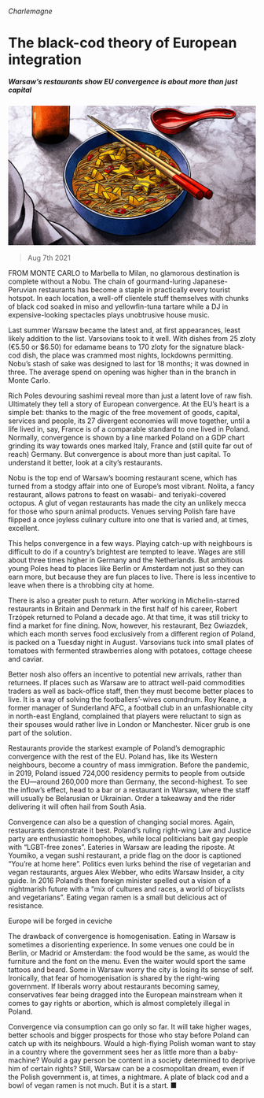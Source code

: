 ###### Charlemagne

# The black-cod theory of European integration 

##### Warsaw’s restaurants show EU convergence is about more than just capital 

![image](images/20210807_EUD000_0.jpg) 

> Aug 7th 2021 

FROM MONTE CARLO to Marbella to Milan, no glamorous destination is complete without a Nobu. The chain of gourmand-luring Japanese-Peruvian restaurants has become a staple in practically every tourist hotspot. In each location, a well-off clientele stuff themselves with chunks of black cod soaked in miso and yellowfin-tuna tartare while a DJ in expensive-looking spectacles plays unobtrusive house music.

Last summer Warsaw became the latest and, at first appearances, least likely addition to the list. Varsovians took to it well. With dishes from 25 zloty (€5.50 or $6.50) for edamame beans to 170 zloty for the signature black-cod dish, the place was crammed most nights, lockdowns permitting. Nobu’s stash of sake was designed to last for 18 months; it was downed in three. The average spend on opening was higher than in the branch in Monte Carlo.


Rich Poles devouring sashimi reveal more than just a latent love of raw fish. Ultimately they tell a story of European convergence. At the EU’s heart is a simple bet: thanks to the magic of the free movement of goods, capital, services and people, its 27 divergent economies will move together, until a life lived in, say, France is of a comparable standard to one lived in Poland. Normally, convergence is shown by a line marked Poland on a GDP chart grinding its way towards ones marked Italy, France and (still quite far out of reach) Germany. But convergence is about more than just capital. To understand it better, look at a city’s restaurants.

Nobu is the top end of Warsaw’s booming restaurant scene, which has turned from a stodgy affair into one of Europe’s most vibrant. Nolita, a fancy restaurant, allows patrons to feast on wasabi- and teriyaki-covered octopus. A glut of vegan restaurants has made the city an unlikely mecca for those who spurn animal products. Venues serving Polish fare have flipped a once joyless culinary culture into one that is varied and, at times, excellent.

This helps convergence in a few ways. Playing catch-up with neighbours is difficult to do if a country’s brightest are tempted to leave. Wages are still about three times higher in Germany and the Netherlands. But ambitious young Poles head to places like Berlin or Amsterdam not just so they can earn more, but because they are fun places to live. There is less incentive to leave when there is a throbbing city at home.

There is also a greater push to return. After working in Michelin-starred restaurants in Britain and Denmark in the first half of his career, Robert Trzópek returned to Poland a decade ago. At that time, it was still tricky to find a market for fine dining. Now, however, his restaurant, Bez Gwiazdek, which each month serves food exclusively from a different region of Poland, is packed on a Tuesday night in August. Varsovians tuck into small plates of tomatoes with fermented strawberries along with potatoes, cottage cheese and caviar.

Better nosh also offers an incentive to potential new arrivals, rather than returnees. If places such as Warsaw are to attract well-paid commodities traders as well as back-office staff, then they must become better places to live. It is a way of solving the footballers’-wives conundrum. Roy Keane, a former manager of Sunderland AFC, a football club in an unfashionable city in north-east England, complained that players were reluctant to sign as their spouses would rather live in London or Manchester. Nicer grub is one part of the solution.

Restaurants provide the starkest example of Poland’s demographic convergence with the rest of the EU. Poland has, like its Western neighbours, become a country of mass immigration. Before the pandemic, in 2019, Poland issued 724,000 residency permits to people from outside the EU—around 260,000 more than Germany, the second-highest. To see the inflow’s effect, head to a bar or a restaurant in Warsaw, where the staff will usually be Belarusian or Ukrainian. Order a takeaway and the rider delivering it will often hail from South Asia.

Convergence can also be a question of changing social mores. Again, restaurants demonstrate it best. Poland’s ruling right-wing Law and Justice party are enthusiastic homophobes, while local politicians bait gay people with “LGBT-free zones”. Eateries in Warsaw are leading the riposte. At Youmiko, a vegan sushi restaurant, a pride flag on the door is captioned “You’re at home here”. Politics even lurks behind the rise of vegetarian and vegan restaurants, argues Alex Webber, who edits Warsaw Insider, a city guide. In 2016 Poland’s then foreign minister spelled out a vision of a nightmarish future with a “mix of cultures and races, a world of bicyclists and vegetarians”. Eating vegan ramen is a small but delicious act of resistance.

Europe will be forged in ceviche

The drawback of convergence is homogenisation. Eating in Warsaw is sometimes a disorienting experience. In some venues one could be in Berlin, or Madrid or Amsterdam: the food would be the same, as would the furniture and the font on the menu. Even the waiter would sport the same tattoos and beard. Some in Warsaw worry the city is losing its sense of self. Ironically, that fear of homogenisation is shared by the right-wing government. If liberals worry about restaurants becoming samey, conservatives fear being dragged into the European mainstream when it comes to gay rights or abortion, which is almost completely illegal in Poland.

Convergence via consumption can go only so far. It will take higher wages, better schools and bigger prospects for those who stay before Poland can catch up with its neighbours. Would a high-flying Polish woman want to stay in a country where the government sees her as little more than a baby-machine? Would a gay person be content in a society determined to deprive him of certain rights? Still, Warsaw can be a cosmopolitan dream, even if the Polish government is, at times, a nightmare. A plate of black cod and a bowl of vegan ramen is not much. But it is a start. ■

